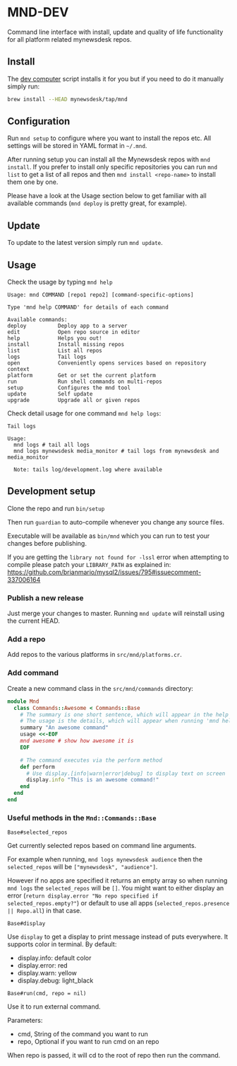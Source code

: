 # MND-DEV

Command line interface with install, update and quality of life functionality
for all platform related mynewsdesk repos.

## Install

The [dev computer](https://github.com/mynewsdesk/dev-computer/) script installs
it for you but if you need to do it manually simply run:

```bash
brew install --HEAD mynewsdesk/tap/mnd
```

## Configuration

Run `mnd setup` to configure where you want to install the repos etc. All settings
will be stored in YAML format in `~/.mnd`.

After running setup you can install all the Mynewsdesk repos with `mnd install`. If you prefer to install only specific repositories you can run `mnd list` to get a list of all repos and then `mnd install <repo-name>` to install them one by one.

Please have a look at the Usage section below to get familiar with all available commands (`mnd deploy` is pretty great, for example).

## Update

To update to the latest version simply run `mnd update`.

## Usage

Check the usage by typing `mnd help`

```
Usage: mnd COMMAND [repo1 repo2] [command-specific-options]

Type 'mnd help COMMAND' for details of each command

Available commands:
deploy          Deploy app to a server
edit            Open repo source in editor
help            Helps you out!
install         Install missing repos
list            List all repos
logs            Tail logs
open            Conveniently opens services based on repository context
platform        Get or set the current platform
run             Run shell commands on multi-repos
setup           Configures the mnd tool
update          Self update
upgrade         Upgrade all or given repos
```

Check detail usage for one command `mnd help logs`:

```
Tail logs

Usage:
  mnd logs # tail all logs
  mnd logs mynewsdesk media_monitor # tail logs from mynewsdesk and media_monitor

  Note: tails log/development.log where available
```

## Development setup

Clone the repo and run `bin/setup`

Then run `guardian` to auto-compile whenever you change any source files.

Executable will be available as `bin/mnd` which you can run to test your
changes before publishing.

If you are getting the `library not found for -lssl` error when attempting to compile please patch your `LIBRARY_PATH` as explained in: https://github.com/brianmario/mysql2/issues/795#issuecomment-337006164

### Publish a new release

Just merge your changes to master. Running `mnd update` will reinstall using the current HEAD.

### Add a repo

Add repos to the various platforms in `src/mnd/platforms.cr`.

### Add command

Create a new command class in the `src/mnd/commands` directory:

```ruby
module Mnd
  class Commands::Awesome < Commands::Base
    # The summary is one short sentence, which will appear in the help page
    # The usage is the details, which will appear when running 'mnd help awesome'
    summary "An awesome command"
    usage <<-EOF
    mnd awesome # show how awesome it is
    EOF

    # The command executes via the perform method
    def perform
      # Use display.[info|warn|error|debug] to display text on screen
      display.info "This is an awesome command!"
    end
  end
end
```

### Useful methods in the `Mnd::Commands::Base`

`Base#selected_repos`

Get currently selected repos based on command line arguments.

For example when running, `mnd logs mynewsdesk audience` then the `selected_repos`
will be `["mynewsdesk", "audience"]`.

However if no apps are specified it returns an empty array so when running
`mnd logs` the `selected_repos` will be `[]`. You might want to either display
an error (`return display.error "No repo specified if selected_repos.empty?"`) or
default to use all apps (`selected_repos.presence || Repo.all`) in that case.

`Base#display`

Use `display` to get a display to print message instead of puts everywhere.
It supports color in terminal. By default:

* display.info: default color
* display.error: red
* display.warn: yellow
* display.debug: light_black

`Base#run(cmd, repo = nil)`

Use it to run external command.

Parameters:

* cmd, String of the command you want to run
* repo, Optional if you want to run cmd on an repo

When repo is passed, it will cd to the root of repo then run the command.
